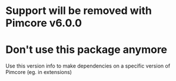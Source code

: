 
  
  
# Support will be removed with Pimcore v6.0.0
# Don't use this package anymore 

Use this version info to make dependencies on a specific version of Pimcore (eg. in extensions)
